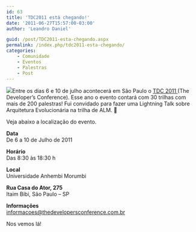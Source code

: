 ```yaml
---
id: 63
title: 'TDC2011 está chegando!'
date: '2011-06-27T15:57:00-03:00'
author: 'Leandro Daniel'

guid: /post/TDC2011-esta-chegando.aspx
permalink: /index.php/tdc2011-esta-chegando/
categories:
    - Comunidade
    - Eventos
    - Palestras
    - Post
---
```


[![](http://leandrodaniel.com/pics/tdc.png)](http://theDevelopersConference.com.br)Entre os dias 6 e 10 de julho acontecerá em São Paulo o [TDC 2011 ](http://theDevelopersConference.com.br)(The Developer’s Conference). Esse ano o evento contará com 30 trilhas com mais de 200 palestras! Fui convidado para fazer uma Lightning Talk sobre Arquitetura Evolucionária na trilha de ALM. 🙂

Veja abaixo a localização do evento.

**Data**  
De 6 a 10 de Julho de 2011

**Horário**  
Das 8:30 às 18:30 h

**Local**  
Universidade Anhembi Morumbi

**Rua Casa do Ator, 275**  
Itaim Bibi, São Paulo – SP

**Informações**  
<informacoes@thedevelopersconference.com.br>

Nos vemos lá!
